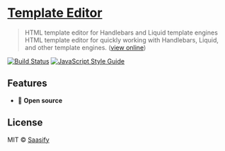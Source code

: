 # [Template Editor](https://saasify-sh.github.io/template-editor/)

> HTML template editor for Handlebars and Liquid template engines
> HTML template editor for quickly working with Handlebars, Liquid, and other template engines. ([view online](https://saasify-sh.github.io/template-editor/))

[![Build Status](https://travis-ci.com/saasify-sh/template-editor.svg?branch=master)](https://travis-ci.com/saasify-sh/template-editor) [![JavaScript Style Guide](https://img.shields.io/badge/code_style-standard-brightgreen.svg)](https://standardjs.com)

## Features

- 💯 **Open source**

## License

MIT © [Saasify](https://saasify.sh)
